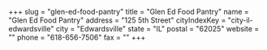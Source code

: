 +++
slug = "glen-ed-food-pantry"
title = "Glen Ed Food Pantry"
name = "Glen Ed Food Pantry"
address = "125 5th Street"
cityIndexKey = "city-il-edwardsville"
city = "Edwardsville"
state = "IL"
postal = "62025"
website = ""
phone = "618-656-7506"
fax = ""
+++

